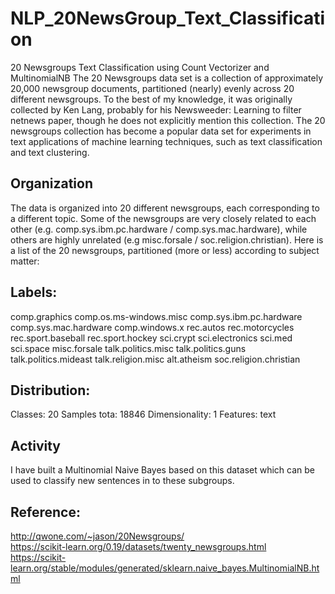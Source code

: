 # NLP_20NewsGroup_Text_Classification
20 Newsgroups Text Classification using Count Vectorizer and MultinomialNB
The 20 Newsgroups data set is a collection of approximately 20,000 newsgroup documents, partitioned (nearly) evenly across 20 different newsgroups. To the best of my knowledge, it was originally collected by Ken Lang, probably for his Newsweeder: Learning to filter netnews paper, though he does not explicitly mention this collection. The 20 newsgroups collection has become a popular data set for experiments in text applications of machine learning techniques, such as text classification and text clustering.

## Organization
The data is organized into 20 different newsgroups, each corresponding to a different topic. Some of the newsgroups are very closely related to each other (e.g. comp.sys.ibm.pc.hardware / comp.sys.mac.hardware), while others are highly unrelated (e.g misc.forsale / soc.religion.christian). Here is a list of the 20 newsgroups, partitioned (more or less) according to subject matter:

## Labels:
comp.graphics
comp.os.ms-windows.misc
comp.sys.ibm.pc.hardware
comp.sys.mac.hardware
comp.windows.x	rec.autos
rec.motorcycles
rec.sport.baseball
rec.sport.hockey	sci.crypt
sci.electronics
sci.med
sci.space
misc.forsale	talk.politics.misc
talk.politics.guns
talk.politics.mideast	talk.religion.misc
alt.atheism
soc.religion.christian

## Distribution:

Classes: 20
Samples tota: 18846
Dimensionality: 1
Features: text

## Activity
I have built a Multinomial Naive Bayes based on this dataset which can be used to classify new sentences in to these subgroups.

## Reference:
http://qwone.com/~jason/20Newsgroups/ <br>
https://scikit-learn.org/0.19/datasets/twenty_newsgroups.html <br>
https://scikit-learn.org/stable/modules/generated/sklearn.naive_bayes.MultinomialNB.html
